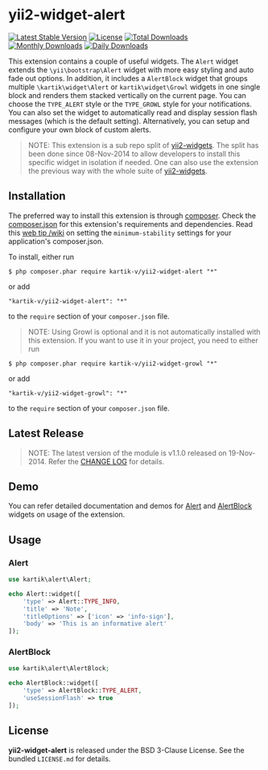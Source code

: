 yii2-widget-alert
=================

[![Latest Stable Version](https://poser.pugx.org/kartik-v/yii2-widget-alert/v/stable)](https://packagist.org/packages/kartik-v/yii2-widget-alert)
[![License](https://poser.pugx.org/kartik-v/yii2-widget-alert/license)](https://packagist.org/packages/kartik-v/yii2-widget-alert)
[![Total Downloads](https://poser.pugx.org/kartik-v/yii2-widget-alert/downloads)](https://packagist.org/packages/kartik-v/yii2-widget-alert)
[![Monthly Downloads](https://poser.pugx.org/kartik-v/yii2-widget-alert/d/monthly)](https://packagist.org/packages/kartik-v/yii2-widget-alert)
[![Daily Downloads](https://poser.pugx.org/kartik-v/yii2-widget-alert/d/daily)](https://packagist.org/packages/kartik-v/yii2-widget-alert)

This extension contains a couple of useful widgets. The `Alert` widget extends the `\yii\bootstrap\Alert` widget with more easy styling and auto fade out options. In addition, it includes a `AlertBlock` widget that groups multiple `\kartik\widget\Alert` or `kartik\widget\Growl` widgets in one single block and renders them stacked vertically on the current page. 
You can choose the `TYPE_ALERT` style or the `TYPE_GROWL` style for your notifications. You can also set the widget to automatically read and display session flash 
messages (which is the default setting). Alternatively, you can setup and configure your own block of custom alerts.

 > NOTE: This extension is a sub repo split of [yii2-widgets](https://github.com/kartik-v/yii2-widgets). The split has been done since 08-Nov-2014 to allow developers to install this specific widget in isolation if needed. One can also use the extension the previous way with the whole suite of [yii2-widgets](http://demos.krajee.com/widgets).

## Installation

The preferred way to install this extension is through [composer](http://getcomposer.org/download/). Check the [composer.json](https://github.com/kartik-v/yii2-widget-alert/blob/master/composer.json) for this extension's requirements and dependencies. Read this [web tip /wiki](http://webtips.krajee.com/setting-composer-minimum-stability-application/) on setting the `minimum-stability` settings for your application's composer.json.

To install, either run

```
$ php composer.phar require kartik-v/yii2-widget-alert "*"
```

or add

```
"kartik-v/yii2-widget-alert": "*"
```

to the ```require``` section of your `composer.json` file.

> NOTE: Using Growl is optional and it is not automatically installed with this extension. If you want to use it in your project, you need to either run
```
$ php composer.phar require kartik-v/yii2-widget-growl "*"
```
or add
```
"kartik-v/yii2-widget-growl": "*"
```
to the `require` section of your `composer.json` file.

## Latest Release

> NOTE: The latest version of the module is v1.1.0 released on 19-Nov-2014. Refer the [CHANGE LOG](https://github.com/kartik-v/yii2-widget-alert/blob/master/CHANGE.md) for details.

## Demo

You can refer detailed documentation and demos for [Alert](http://demos.krajee.com/widget-details/alert) and [AlertBlock](http://demos.krajee.com/widget-details/alert-block) widgets on usage of the extension.

## Usage

### Alert
```php
use kartik\alert\Alert;

echo Alert::widget([
	'type' => Alert::TYPE_INFO,
	'title' => 'Note',
	'titleOptions' => ['icon' => 'info-sign'],
	'body' => 'This is an informative alert'
]);
```

### AlertBlock
```php
use kartik\alert\AlertBlock;

echo AlertBlock::widget([
	'type' => AlertBlock::TYPE_ALERT,
	'useSessionFlash' => true
]);
```

## License

**yii2-widget-alert** is released under the BSD 3-Clause License. See the bundled `LICENSE.md` for details.
